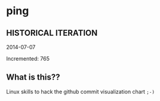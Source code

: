 # ping

## HISTORICAL ITERATION
2014-07-07

Incremented: 765

## What is this?? 
Linux skills to hack the github commit visualization chart `;-)`
